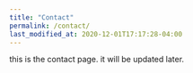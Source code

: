 ```yaml
---
title: "Contact"
permalink: /contact/
last_modified_at: 2020-12-01T17:17:28-04:00
---
```


this is the contact page.
it will be updated later.
